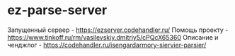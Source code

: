 # ez-parse-server
Запущенный сервер - https://ezserver.codehandler.ru/
Помощь проекту - https://www.tinkoff.ru/rm/vasilevskiy.dmitriy5/cPQcX65360
Описание и ченджлог - https://codehandler.ru/isengardarmory-siervier-parsier/